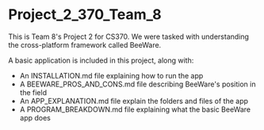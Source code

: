 # Project_2_370_Team_8

This is Team 8's Project 2 for CS370. We were tasked with understanding the cross-platform framework called BeeWare.

A basic application is included in this project, along with:
- An INSTALLATION.md file explaining how to run the app
- A BEEWARE_PROS_AND_CONS.md file describing BeeWare's position in the field
- An APP_EXPLANATION.md file explain the folders and files of the app
- A PROGRAM_BREAKDOWN.md file explaining what the basic BeeWare app does
